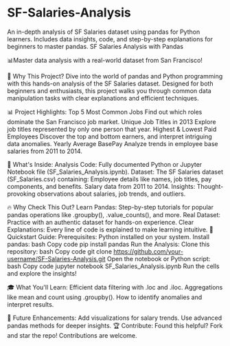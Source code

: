 # SF-Salaries-Analysis
An in-depth analysis of SF Salaries dataset using pandas for Python learners. Includes data insights, code, and step-by-step explanations for beginners to master pandas.
 SF Salaries Analysis with Pandas
 
📊Master data analysis with a real-world dataset from San Francisco!

🚀 Why This Project?
Dive into the world of pandas and Python programming with this hands-on analysis of the SF Salaries dataset. Designed for both beginners and enthusiasts, this project walks you through common data manipulation tasks with clear explanations and efficient techniques.

📊 Project Highlights:
Top 5 Most Common Jobs
Find out which roles dominate the San Francisco job market.
Unique Job Titles in 2013
Explore job titles represented by only one person that year.
Highest & Lowest Paid Employees
Discover the top and bottom earners, and interpret intriguing data anomalies.
Yearly Average BasePay
Analyze trends in employee base salaries from 2011 to 2014.

🧰 What's Inside:
Analysis Code: Fully documented Python or Jupyter Notebook file (SF_Salaries_Analysis.ipynb).
Dataset: The SF Salaries dataset (SF_Salaries.csv) containing:
Employee details like names, job titles, pay components, and benefits.
Salary data from 2011 to 2014.
Insights: Thought-provoking observations about salaries, job trends, and outliers.

🔥 Why Check This Out?
Learn Pandas: Step-by-step tutorials for popular pandas operations like .groupby(), .value_counts(), and more.
Real Dataset: Practice with an authentic dataset for hands-on experience.
Clear Explanations: Every line of code is explained to make learning intuitive.
🚀 Quickstart Guide:
Prerequisites:
Python installed on your system.
Install pandas:
bash
Copy code
pip install pandas
Run the Analysis:
Clone this repository:
bash
Copy code
git clone https://github.com/your-username/SF-Salaries-Analysis.git
Open the notebook or Python script:
bash
Copy code
jupyter notebook SF_Salaries_Analysis.ipynb
Run the cells and explore the insights!

🎓 What You'll Learn:
Efficient data filtering with .loc and .iloc.
Aggregations like mean and count using .groupby().
How to identify anomalies and interpret results.

📌 Future Enhancements:
Add visualizations for salary trends.
Use advanced pandas methods for deeper insights.
🏆 Contribute:
Found this helpful? Fork and star the repo! Contributions are welcome.

